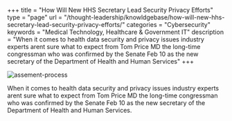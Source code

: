 +++
title = "How Will New HHS Secretary Lead Security Privacy Efforts"
type = "page"
url = "/thought-leadership/knowldgebase/how-will-new-hhs-secretary-lead-security-privacy-efforts/"
categories = "Cybersecurity"
keywords = "Medical Technology, Healthcare & Government IT"
description = "When it comes to health data security and privacy issues industry experts arent sure what to expect from Tom Price MD the long-time congressman who was confirmed by the Senate Feb 10 as the new secretary of the Department of Health and Human Services"
+++

![assement-process](/blog/How_Will_N_1486981159-300x181.jpg#center) 

When it comes to health data security and privacy issues industry experts arent sure what to expect from Tom Price MD the long-time congressman who was confirmed by the Senate Feb 10 as the new secretary of the Department of Health and Human Services.
